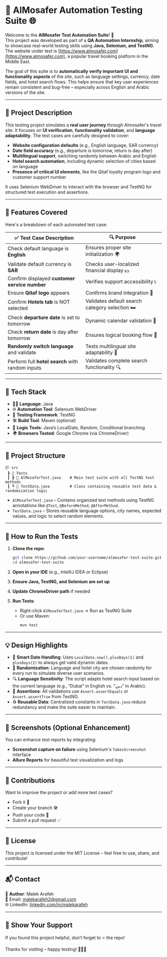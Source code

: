 
# 🧪 AlMosafer Automation Testing Suite 🌐

Welcome to the **AlMosafer Test Automation Suite**! 🎉  
This project was developed as part of a **QA Automation Internship**, aiming to showcase real-world testing skills using **Java, Selenium, and TestNG**. The website under test is [https://www.almosafer.com](https://www.almosafer.com), a popular travel booking platform in the Middle East.

The goal of this suite is to **automatically verify important UI and functionality aspects** of the site, such as language settings, currency, date fields, and hotel search flows. This helps ensure that key user experiences remain consistent and bug-free – especially across English and Arabic versions of the site.

---

## 📝 Project Description

This testing project simulates a **real user journey** through Almosafer's travel site. It focuses on **UI verification**, **functionality validation**, and **language adaptability**. The test cases are carefully designed to cover:

- **Website configuration defaults** (e.g., English language, SAR currency)
- **Date field accuracy** (e.g., departure is tomorrow, return is day after)
- **Multilingual support**, switching randomly between Arabic and English
- **Hotel search automation**, including dynamic selection of cities based on language
- **Presence of critical UI elements**, like the Qitaf loyalty program logo and customer support number

It uses Selenium WebDriver to interact with the browser and TestNG for structured test execution and assertions.

---

## 🚀 Features Covered

Here's a breakdown of each automated test case:

| ✅ Test Case Description | 🔍 Purpose |
|--------------------------|------------|
| Check default language is **English** | Ensures proper site initialization 🌍 |
| Validate default currency is **SAR** | Checks user-localized financial display 💵 |
| Confirm displayed **customer service number** | Verifies support accessibility 📞 |
| Ensure **Qitaf logo** appears | Confirms brand integration 🔖 |
| Confirm **Hotels tab** is NOT selected | Validates default search category selection 🛏️ |
| Check **departure date** is set to tomorrow | Dynamic calendar validation 📅 |
| Check **return date** is day after tomorrow | Ensures logical booking flow 🔁 |
| **Randomly switch language** and validate | Tests multilingual site adaptability 🔄 |
| Perform full **hotel search** with random inputs | Validates complete search functionality 🔍 |

---

## 🧰 Tech Stack

- 👨‍💻 **Language**: Java
- 🌐 **Automation Tool**: Selenium WebDriver
- 🧪 **Testing Framework**: TestNG
- 🛠️ **Build Tool**: Maven (optional)
- 🧠 **Logic Tools**: Java’s LocalDate, Random, Conditional branching
- 🌍 **Browsers Tested**: Google Chrome (via ChromeDriver)

---

## 📂 Project Structure

```
📦 src
 ┣ 📂 Tests
 ┃ ┣ 📜 AlMosaferTest.java    # Main test suite with all TestNG test methods
 ┃ ┗ 📜 TestData.java         # Class containing reusable test data & randomization logic
```

- `AlMosaferTest.java` – Contains organized test methods using TestNG annotations like `@Test`, `@BeforeMethod`, `@AfterMethod`.
- `TestData.java` – Stores reusable language options, city names, expected values, and logic to select random elements.

---

## 🔧 How to Run the Tests

1. **Clone the repo**:
   ```bash
   git clone https://github.com/your-username/almosafer-test-suite.git
   cd almosafer-test-suite
   ```

2. **Open in your IDE** (e.g., IntelliJ IDEA or Eclipse)

3. **Ensure Java, TestNG, and Selenium are set up**

4. **Update ChromeDriver path** if needed

5. **Run Tests**:
   - Right-click `AlMosaferTest.java` → Run as TestNG Suite
   - Or use Maven:
     ```bash
     mvn test
     ```

---

## 💡 Design Highlights

- 🧠 **Smart Date Handling**: Uses `LocalDate.now().plusDays(1)` and `plusDays(2)` to always get valid dynamic dates.
- 🔁 **Randomization**: Language and hotel city are chosen randomly for every run to simulate diverse user scenarios.
- 🔍 **Language Sensitivity**: The script adapts hotel search input based on the current language (e.g., “Dubai” in English vs. “دبي” in Arabic).
- 📏 **Assertions**: All validations use `Assert.assertEquals` or `Assert.assertTrue` from TestNG.
- ♻️ **Reusable Data**: Centralized constants in `TestData.java` reduce redundancy and make the suite easier to maintain.

---

## 📸 Screenshots (Optional Enhancement)

You can enhance test reports by integrating:
- **Screenshot capture on failure** using Selenium's `TakesScreenshot` interface
- **Allure Reports** for beautiful test visualization and logs

---

## 🤝 Contributions

Want to improve the project or add more test cases?

- Fork it 🍴  
- Create your branch 🛠️  
- Push your code 🚀  
- Submit a pull request ✅

---

## 📜 License

This project is licensed under the MIT License – feel free to use, share, and contribute!

---

## 📬 Contact

👤 **Author**: Malek Arafeh  
📧 Email: [malekarafeh2@gmail.com](mailto:malekarafeh2@gmail.com)  
🌐 LinkedIn: [linkedin.com/in/malekarafeh](https://www.linkedin.com/in/malekarafeh)

---

## 🌟 Show Your Support

If you found this project helpful, don’t forget to ⭐ the repo!

Thanks for visiting – happy testing! 🎯🧪🚀

